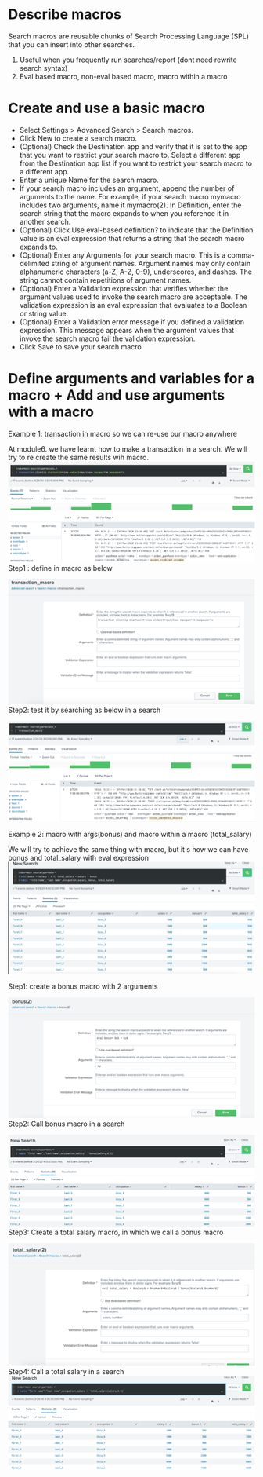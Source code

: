 # Describe macros
Search macros are reusable chunks of Search Processing Language (SPL) that you can insert into other searches.
1. Useful when you frequently run searches/report (dont need rewrite search syntax)
2. Eval based macro, non-eval based macro, macro within a macro
# Create and use a basic macro
* Select Settings > Advanced Search > Search macros.
* Click New to create a search macro.
* (Optional) Check the Destination app and verify that it is set to the app that you want to restrict your search macro to. Select a different app from the Destination app list if you want to restrict your search macro to a different app.
* Enter a unique Name for the search macro.
* If your search macro includes an argument, append the number of arguments to the name. For example, if your search macro mymacro includes two arguments, name it mymacro(2).
In Definition, enter the search string that the macro expands to when you reference it in another search.
* (Optional) Click Use eval-based definition? to indicate that the Definition value is an eval expression that returns a string that the search macro expands to.
* (Optional) Enter any Arguments for your search macro. This is a comma-delimited string of argument names. Argument names may only contain alphanumeric characters (a-Z, A-Z, 0-9), underscores, and dashes. The string cannot contain repetitions of argument names.
* (Optional) Enter a Validation expression that verifies whether the argument values used to invoke the search macro are acceptable. The validation expression is an eval expression that evaluates to a Boolean or string value.
* (Optional) Enter a Validation error message if you defined a validation expression. This message appears when the argument values that invoke the search macro fail the validation expression.
* Click Save to save your search macro.
# Define arguments and variables for a macro + Add and use arguments with a macro

Example 1: transaction in macro so we can re-use our macro anywhere

At module6. we have learnt how to make a transaction in a search. We will try to re create the same results wih macro.
![transaction in a search](image./macro1.png)
Step1 : define in macro as below

![define in macro](image./macro2.png)
Step2: test it by searching as below in a search

![test a macro](image./macro3.png)

Example 2: macro with args(bonus) and macro within a macro (total_salary)

We will try to achieve the same thing with macro, but it s how we can have bonus and total_salary with eval expression
![normal search, we want to achieved the same thing with macro](image./macro4.png)

Step1: create a bonus macro with 2 arguments

![create a bonus macro with 2 agrs](image./macro5.png)
Step2: Call bonus macro in a search

![call a bonus macro](image./macro6.png)
Step3: Create a total salary macro, in which we call a bonus macro

![create a total_salary macro](image./macro7.png)
Step4: Call a total salary in a search
![call a total_salary macro](image./macro8.png)






